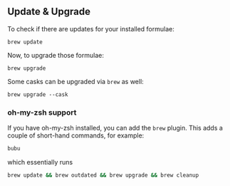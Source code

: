 ---
---

## Update & Upgrade

To check if there are updates for your installed formulae:

```shell
brew update
```

Now, to upgrade those formulae:

```shell
brew upgrade
```

Some casks can be upgraded via `brew` as well:

```shell
brew upgrade --cask
```

### oh-my-zsh support

If you have oh-my-zsh installed, you can add the `brew` plugin. This adds a
couple of short-hand commands, for example:

```sh
bubu
```

which essentially runs

```sh
brew update && brew outdated && brew upgrade && brew cleanup
```
